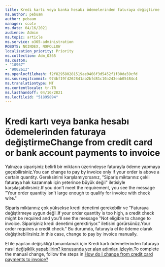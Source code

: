 ```yaml
---
title: Kredi kartı veya banka hesabı ödemelerinden faturaya değiştirme
ms.author: pebuam
author: pebaum
manager: scotv
ms.date: 04/16/2021
audience: Admin
ms.topic: article
ms.service: o365-administration
ROBOTS: NOINDEX, NOFOLLOW
localization_priority: Priority
ms.collection: Adm_O365
ms.custom:
- "10967"
- "9002613"
ms.openlocfilehash: f2f829580281519ae9466f3d5452f1f80da59cfd
ms.sourcegitcommit: 974bf19f4262841ab2bfd81c10a243eab05484c4
ms.translationtype: MT
ms.contentlocale: tr-TR
ms.lasthandoff: 04/16/2021
ms.locfileid: "51895894"
---
```

# <a name="change-from-credit-card-or-bank-account-payments-to-invoice"></a><span data-ttu-id="3fb31-102">Kredi kartı veya banka hesabı ödemelerinden faturaya değiştirme</span><span class="sxs-lookup"><span data-stu-id="3fb31-102">Change from credit card or bank account payments to invoice</span></span>

<span data-ttu-id="3fb31-103">Yalnızca siparişiniz belirli bir miktarın üzerindeyse faturayla ödeme yapmaya geçebilirsiniz.</span><span class="sxs-lookup"><span data-stu-id="3fb31-103">You can change to pay by invoice only if your order is above a certain quantity.</span></span> <span data-ttu-id="3fb31-104">Gereksinimi karşılamıyorsanız, "Sipariş miktarınız çekli faturaya hak kazanmak için yeterince büyük değil" iletisiyle karşılaşabilirsiniz.</span><span class="sxs-lookup"><span data-stu-id="3fb31-104">If you don't meet the requirement, you see the message "Your order quantity isn't large enough to qualify for invoice with check wire."</span></span> 

<span data-ttu-id="3fb31-105">Sipariş miktarınız çok yüksekse kredi denetimi gerekebilir ve "Faturaya değiştirmeye uygun değil.</span><span class="sxs-lookup"><span data-stu-id="3fb31-105">If your order quantity is too high, a credit check might be required and you'll see the message "Not eligible to change to invoice.</span></span> <span data-ttu-id="3fb31-106">Siparişiniz kredi denetimi gerektiriyor." iletisini görürsünüz.</span><span class="sxs-lookup"><span data-stu-id="3fb31-106">Your order requires a credit check."</span></span> <span data-ttu-id="3fb31-107">Bu durumda, faturayla el ile ödeme olarak değiştirebilirsiniz.</span><span class="sxs-lookup"><span data-stu-id="3fb31-107">In this case, change to pay by invoice manually.</span></span> 

<span data-ttu-id="3fb31-108">El ile yapılan değişikliği tamamlamak için Kredi kartı ödemelerinden faturaya nasıl [değişiklik yapabilirim? konusunda yer alan adımları izleyin.](https://docs.microsoft.com/alchemyinsights/how-do-i-change-from-credit-card-payments-to-invoice)</span><span class="sxs-lookup"><span data-stu-id="3fb31-108">To complete the manual change, follow the steps in [How do I change from credit card payments to invoice?](https://docs.microsoft.com/alchemyinsights/how-do-i-change-from-credit-card-payments-to-invoice)</span></span>